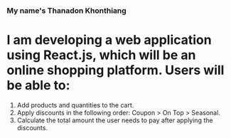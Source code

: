 ### My name's Thanadon Khonthiang 
# I am developing a web application using React.js, which will be an online shopping platform. Users will be able to:
1. Add products and quantities to the cart.
1. Apply discounts in the following order: Coupon > On Top > Seasonal.
1. Calculate the total amount the user needs to pay after applying the discounts.